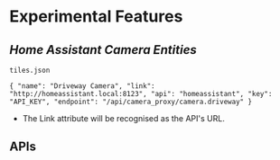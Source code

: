 # Experimental Features

## *Home Assistant Camera Entities* ##

<code>tiles.json</code>

`{
    "name": "Driveway Camera",
    "link": "http://homeassistant.local:8123",
    "api": "homeassistant",
    "key": "API_KEY",
    "endpoint": "/api/camera_proxy/camera.driveway"
}`

- The Link attribute will be recognised as the API's URL.

## APIs ##

